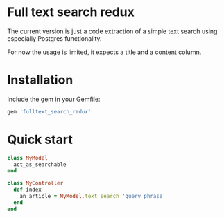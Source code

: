 # Full text search redux

The current version is just a code extraction of a simple text search using especially Postgres functionality.

For now the usage is limited, it expects a title and a content column.

# Installation 

Include the gem in your Gemfile:

```ruby
gem 'fulltext_search_redux'
```

# Quick start

```ruby
class MyModel
  act_as_searchable
end

class MyController
  def index
    an_article = MyModel.text_search 'query phrase'
  end
end
```
